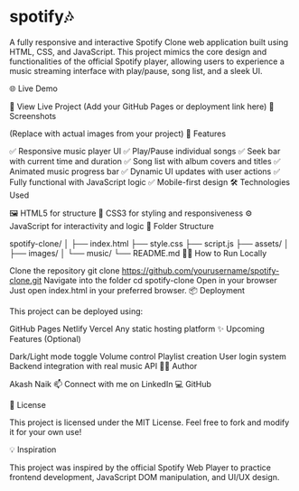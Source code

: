 # spotify🎶
A fully responsive and interactive Spotify Clone web application built using HTML, CSS, and JavaScript. This project mimics the core design and functionalities of the official Spotify player, allowing users to experience a music streaming interface with play/pause, song list, and a sleek UI.

🌐 Live Demo

🔗 View Live Project
(Add your GitHub Pages or deployment link here)
📸 Screenshots



(Replace with actual images from your project)
🚀 Features

✅ Responsive music player UI
✅ Play/Pause individual songs
✅ Seek bar with current time and duration
✅ Song list with album covers and titles
✅ Animated music progress bar
✅ Dynamic UI updates with user actions
✅ Fully functional with JavaScript logic
✅ Mobile-first design
🛠️ Technologies Used

🖼️ HTML5 for structure
🎨 CSS3 for styling and responsiveness
⚙️ JavaScript for interactivity and logic
📁 Folder Structure

spotify-clone/
│
├── index.html
├── style.css
├── script.js
├── assets/
│   ├── images/
│   └── music/
└── README.md
🧑‍💻 How to Run Locally

Clone the repository
git clone https://github.com/yourusername/spotify-clone.git
Navigate into the folder
cd spotify-clone
Open in your browser
Just open index.html in your preferred browser.
📦 Deployment

This project can be deployed using:

GitHub Pages
Netlify
Vercel
Any static hosting platform
✨ Upcoming Features (Optional)

Dark/Light mode toggle
Volume control
Playlist creation
User login system
Backend integration with real music API
🙋‍♂️ Author

Akash Naik
📫 Connect with me on LinkedIn
💻 GitHub

📜 License

This project is licensed under the MIT License.
Feel free to fork and modify it for your own use!

💡 Inspiration

This project was inspired by the official Spotify Web Player to practice frontend development, JavaScript DOM manipulation, and UI/UX design.

